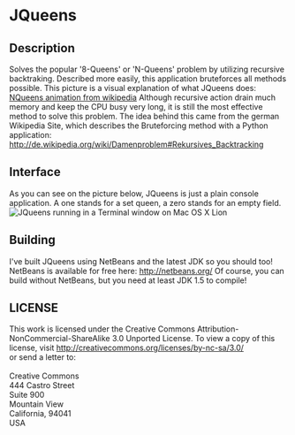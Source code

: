 JQueens
=======

Description
-----------
Solves the popular '8-Queens' or 'N-Queens' problem by utilizing recursive backtraking.
Described more easily, this application bruteforces all methods possible.
This picture is a visual explanation of what JQueens does:
[NQueens animation from wikipedia](http://upload.wikimedia.org/wikipedia/commons/1/1f/Eight-queens-animation.gif)
Although recursive action drain much memory and keep the CPU busy very long, it is still the most effective method to solve this problem.
The idea behind this came from the german Wikipedia Site, which describes the Bruteforcing method with a Python application: http://de.wikipedia.org/wiki/Damenproblem#Rekursives_Backtracking

Interface
---------
As you can see on the picture below, JQueens is just a plain console application. A one stands for a set queen, a zero stands for an empty field.<br />
![JQueens running in a Terminal window on Mac OS X Lion](http://f.cl.ly/items/3q462m04431U3I3R1v30/Bildschirmfoto%202012-06-20%20um%2016.09.25.png)

Building
--------
I've built JQueens using NetBeans and the latest JDK so you should too!
NetBeans is available for free here: http://netbeans.org/
Of course, you can build without NetBeans, but you need at least JDK 1.5 to compile!

LICENSE
-------
This work is licensed under the Creative Commons Attribution-NonCommercial-ShareAlike 3.0 Unported License.
To view a copy of this license, visit
http://creativecommons.org/licenses/by-nc-sa/3.0/<br />
or send a letter to: <br /><br />
Creative Commons<br />
444 Castro Street<br />
Suite 900<br />
Mountain View<br />
California, 94041<br />
USA